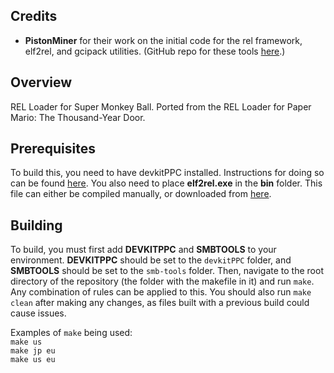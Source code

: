## Credits
* **PistonMiner** for their work on the initial code for the rel framework, elf2rel, and gcipack utilities. (GitHub repo for these tools [here](https://github.com/PistonMiner/ttyd-tools).)

## Overview
REL Loader for Super Monkey Ball. Ported from the REL Loader for Paper Mario: The Thousand-Year Door.

## Prerequisites
To build this, you need to have devkitPPC installed. Instructions for doing so can be found [here](https://devkitpro.org/wiki/Getting_Started). You also need to place **elf2rel.exe** in the **bin** folder. This file can either be compiled manually, or downloaded from [here](https://github.com/PistonMiner/ttyd-tools/releases/download/v2.7/elf2rel.exe).

## Building
To build, you must first add **DEVKITPPC** and **SMBTOOLS** to your environment. **DEVKITPPC** should be set to the `devkitPPC` folder, and **SMBTOOLS** should be set to the `smb-tools` folder. Then, navigate to the root directory of the repository (the folder with the makefile in it) and run `make`. Any combination of rules can be applied to this. You should also run `make clean` after making any changes, as files built with a previous build could cause issues.  

Examples of `make` being used:  
`make us`  
`make jp eu`  
`make us eu`  
